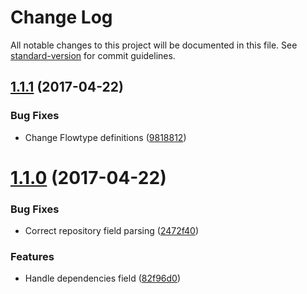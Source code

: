 # Change Log

All notable changes to this project will be documented in this file. See [standard-version](https://github.com/conventional-changelog/standard-version) for commit guidelines.

<a name="1.1.1"></a>
## [1.1.1](https://github.com/njakob/parcel/compare/v1.1.0...v1.1.1) (2017-04-22)


### Bug Fixes

* Change Flowtype definitions ([9818812](https://github.com/njakob/parcel/commit/9818812))



<a name="1.1.0"></a>
# [1.1.0](https://github.com/njakob/parcel/compare/v1.0.3...v1.1.0) (2017-04-22)


### Bug Fixes

* Correct repository field parsing ([2472f40](https://github.com/njakob/parcel/commit/2472f40))


### Features

* Handle dependencies field ([82f96d0](https://github.com/njakob/parcel/commit/82f96d0))
